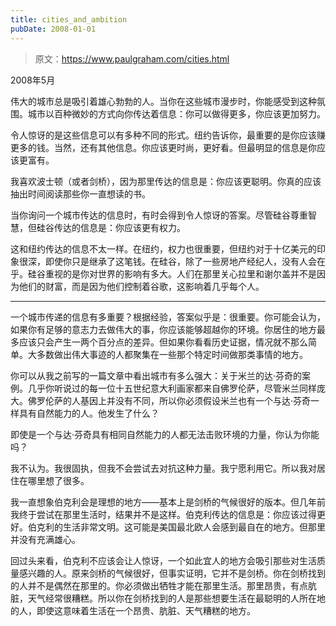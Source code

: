 ```yaml
---
title: cities_and_ambition
pubDate: 2008-01-01
---
```


> 原文：https://www.paulgraham.com/cities.html 

            
2008年5月

伟大的城市总是吸引着雄心勃勃的人。当你在这些城市漫步时，你能感受到这种氛围。城市以百种微妙的方式向你传达着信息：你可以做得更多，你应该更加努力。

令人惊讶的是这些信息可以有多种不同的形式。纽约告诉你，最重要的是你应该赚更多的钱。当然，还有其他信息。你应该更时尚，更好看。但最明显的信息是你应该更富有。

我喜欢波士顿（或者剑桥），因为那里传达的信息是：你应该更聪明。你真的应该抽出时间阅读那些你一直想读的书。

当你询问一个城市传达的信息时，有时会得到令人惊讶的答案。尽管硅谷尊重智慧，但硅谷传达的信息是：你应该更有权力。

这和纽约传达的信息不太一样。在纽约，权力也很重要，但纽约对于十亿美元的印象很深，即使你只是继承了这笔钱。在硅谷，除了一些房地产经纪人，没有人会在乎。硅谷重视的是你对世界的影响有多大。人们在那里关心拉里和谢尔盖并不是因为他们的财富，而是因为他们控制着谷歌，这影响着几乎每个人。

_____

一个城市传递的信息有多重要？根据经验，答案似乎是：很重要。你可能会认为，如果你有足够的意志力去做伟大的事，你应该能够超越你的环境。你居住的地方最多应该只会产生一两个百分点的差异。但如果你看看历史证据，情况就不那么简单。大多数做出伟大事迹的人都聚集在一些那个特定时间做那类事情的地方。

你可以从我之前写的一篇文章中看出城市有多么强大：关于米兰的达·芬奇的案例。几乎你听说过的每一位十五世纪意大利画家都来自佛罗伦萨，尽管米兰同样庞大。佛罗伦萨的人基因上并没有不同，所以你必须假设米兰也有一个与达·芬奇一样具有自然能力的人。他发生了什么？

即使是一个与达·芬奇具有相同自然能力的人都无法击败环境的力量，你认为你能吗？

我不认为。我很固执，但我不会尝试去对抗这种力量。我宁愿利用它。所以我对居住在哪里想了很多。

我一直想象伯克利会是理想的地方——基本上是剑桥的气候很好的版本。但几年前我终于尝试在那里生活时，结果并不是这样。伯克利传达的信息是：你应该过得更好。伯克利的生活非常文明。这可能是美国最北欧人会感到最自在的地方。但那里并没有充满雄心。

回过头来看，伯克利不应该会让人惊讶，一个如此宜人的地方会吸引那些对生活质量感兴趣的人。原来剑桥的气候很好，但事实证明，它并不是剑桥。你在剑桥找到的人并不是偶然在那里的。你必须做出牺牲才能在那里生活。那里昂贵，有点肮脏，天气经常很糟糕。所以你在剑桥找到的人是那些想要生活在最聪明的人所在地的人，即使这意味着生活在一个昂贵、肮脏、天气糟糕的地方。

